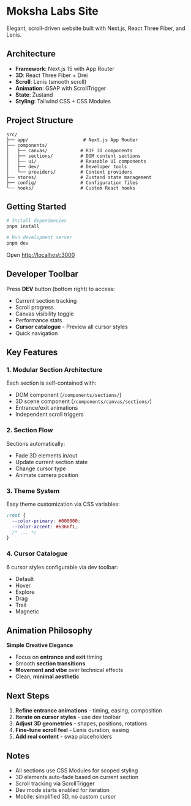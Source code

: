 # Moksha Labs Site

Elegant, scroll-driven website built with Next.js, React Three Fiber, and Lenis.

## Architecture

- **Framework**: Next.js 15 with App Router
- **3D**: React Three Fiber + Drei
- **Scroll**: Lenis (smooth scroll)
- **Animation**: GSAP with ScrollTrigger
- **State**: Zustand
- **Styling**: Tailwind CSS + CSS Modules

## Project Structure

```
src/
├── app/                    # Next.js App Router
├── components/
│   ├── canvas/            # R3F 3D components
│   ├── sections/          # DOM content sections
│   ├── ui/                # Reusable UI components
│   ├── dev/               # Developer tools
│   └── providers/         # Context providers
├── stores/                # Zustand state management
├── config/                # Configuration files
└── hooks/                 # Custom React hooks
```

## Getting Started

```bash
# Install dependencies
pnpm install

# Run development server
pnpm dev
```

Open [http://localhost:3000](http://localhost:3000)

## Developer Toolbar

Press **DEV** button (bottom right) to access:
- Current section tracking
- Scroll progress
- Canvas visibility toggle
- Performance stats
- **Cursor catalogue** - Preview all cursor styles
- Quick navigation

## Key Features

### 1. Modular Section Architecture
Each section is self-contained with:
- DOM component (`/components/sections/`)
- 3D scene component (`/components/canvas/sections/`)
- Entrance/exit animations
- Independent scroll triggers

### 2. Section Flow
Sections automatically:
- Fade 3D elements in/out
- Update current section state
- Change cursor type
- Animate camera position

### 3. Theme System
Easy theme customization via CSS variables:
```css
:root {
  --color-primary: #000000;
  --color-accent: #6366f1;
  /* ... */
}
```

### 4. Cursor Catalogue
6 cursor styles configurable via dev toolbar:
- Default
- Hover
- Explore
- Drag
- Trail
- Magnetic

## Animation Philosophy

**Simple Creative Elegance**
- Focus on **entrance and exit** timing
- Smooth **section transitions**
- **Movement and vibe** over technical effects
- Clean, **minimal aesthetic**

## Next Steps

1. **Refine entrance animations** - timing, easing, composition
2. **Iterate on cursor styles** - use dev toolbar
3. **Adjust 3D geometries** - shapes, positions, rotations
4. **Fine-tune scroll feel** - Lenis duration, easing
5. **Add real content** - swap placeholders

## Notes

- All sections use CSS Modules for scoped styling
- 3D elements auto-fade based on current section
- Scroll tracking via ScrollTrigger
- Dev mode starts enabled for iteration
- Mobile: simplified 3D, no custom cursor

